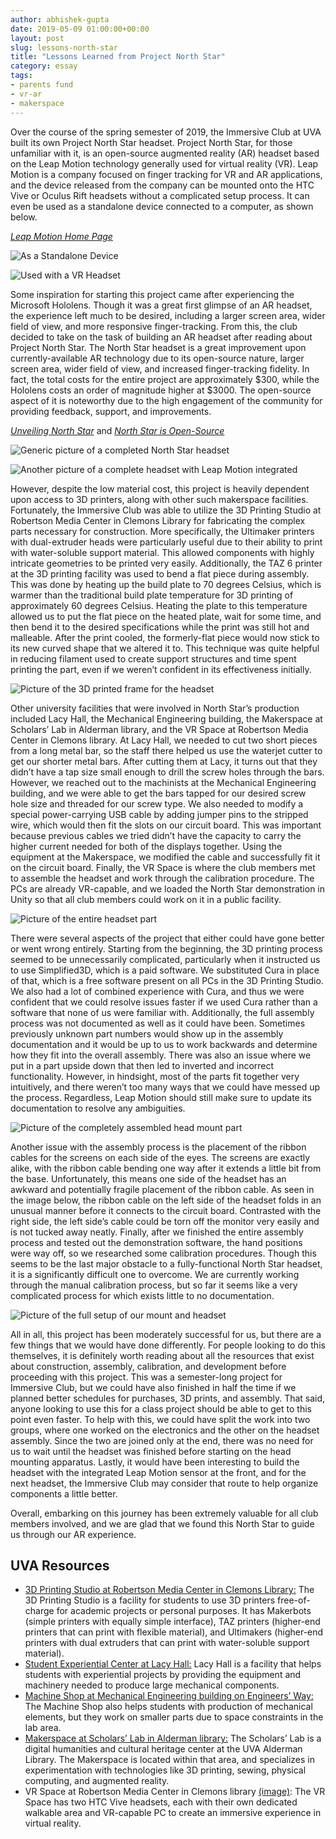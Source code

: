 ```yaml
---
author: abhishek-gupta
date: 2019-05-09 01:00:00+00:00
layout: post
slug: lessons-north-star
title: "Lessons Learned from Project North Star"
category: essay
tags:
- parents fund
- vr-ar
- makerspace
---
```


Over the course of the spring semester of 2019, the Immersive Club at UVA built its own Project North Star headset. Project North Star, for those unfamiliar with it, is an open-source augmented reality (AR) headset based on the Leap Motion technology generally used for virtual reality (VR). Leap Motion is a company focused on finger tracking for VR and AR applications, and the device released from the company can be mounted onto the HTC Vive or Oculus Rift headsets without a complicated setup process. It can even be used as a standalone device connected to a computer, as shown below.

[*Leap Motion Home Page*](https://www.leapmotion.com/)

![As a Standalone Device](https://images-na.ssl-images-amazon.com/images/I/71BvThxnsXL._SL1500_.jpg)

![Used with a VR Headset](http://blog.leapmotion.com/wp-content/uploads/2016/12/title1d.jpg)

Some inspiration for starting this project came after experiencing the Microsoft Hololens. Though it was a great first glimpse of an AR headset, the experience left much to be desired, including a larger screen area, wider field of view, and more responsive finger-tracking. From this, the club decided to take on the task of building an AR headset after reading about Project North Star. The North Star headset is a great improvement upon currently-available AR technology due to its open-source nature, larger screen area, wider field of view, and increased finger-tracking fidelity. In fact, the total costs for the entire project are approximately $300, while the Hololens costs an order of magnitude higher at $3000. The open-source aspect of it is noteworthy due to the high engagement of the community for providing feedback, support, and improvements. 

[*Unveiling North Star*](http://blog.leapmotion.com/northstar/) and 
[*North Star is Open-Source*](http://blog.leapmotion.com/north-star-open-source/)

![Generic picture of a completed North Star headset](https://roadtovrlive-5ea0.kxcdn.com/wp-content/uploads/2019/01/leap-motion-project-north-star-release-3-1.jpg)

![Another picture of a complete headset with Leap Motion integrated](https://leapmotion.github.io/ProjectNorthStar/imgs/frontView.png)

However, despite the low material cost, this project is heavily dependent upon access to 3D printers, along with other such makerspace facilities. Fortunately, the Immersive Club was able to utilize the 3D Printing Studio at Robertson Media Center in Clemons Library for fabricating the complex parts necessary for construction. More specifically, the Ultimaker printers with dual-extruder heads were particularly useful due to their ability to print with water-soluble support material. This allowed components with highly intricate geometries to be printed very easily. Additionally, the TAZ 6 printer at the 3D printing facility was used to bend a flat piece during assembly. This was done by heating up the build plate to 70 degrees Celsius, which is warmer than the traditional build plate temperature for 3D printing of approximately 60 degrees Celsius. Heating the plate to this temperature allowed us to put the flat piece on the heated plate, wait for some time, and then bend it to the desired specifications while the print was still hot and malleable. After the print cooled, the formerly-flat piece would now stick to its new curved shape that we altered it to. This technique was quite helpful in reducing filament used to create support structures and time spent printing the part, even if we weren’t confident in its effectiveness initially. 

![Picture of the 3D printed frame for the headset](https://i.groupme.com/2016x1512.jpeg.5b028e1eb1ab49d896c7999d43622400.large)

Other university facilities that were involved in North Star’s production included Lacy Hall, the Mechanical Engineering building, the Makerspace at Scholars’ Lab in Alderman library, and the VR Space at Robertson Media Center in Clemons library. At Lacy Hall, we needed to cut two short pieces from a long metal bar, so the staff there helped us use the waterjet cutter to get our shorter metal bars. After cutting them at Lacy, it turns out that they didn’t have a tap size small enough to drill the screw holes through the bars. However, we reached out to the machinists at the Mechanical Engineering building, and we were able to get the bars tapped for our desired screw hole size and threaded for our screw type. We also needed to modify a special power-carrying USB cable by adding jumper pins to the stripped wire, which would then fit the slots on our circuit board. This was important because previous cables we tried didn’t have the capacity to carry the higher current needed for both of the displays together. Using the equipment at the Makerspace, we modified the cable and successfully fit it on the circuit board. Finally, the VR Space is where the club members met to assemble the headset and work through the calibration procedure. The PCs are already VR-capable, and we loaded the North Star demonstration in Unity so that all club members could work on it in a public facility. 

![Picture of the entire headset part](https://i.groupme.com/2016x1512.jpeg.d1c86789841247fb82c16214e847ae61.large)

There were several aspects of the project that either could have gone better or went wrong entirely. Starting from the beginning, the 3D printing process seemed to be unnecessarily complicated, particularly when it instructed us to use Simplified3D, which is a paid software. We substituted Cura in place of that, which is a free software present on all PCs in the 3D Printing Studio. We also had a lot of combined experience with Cura, and thus we were confident that we could resolve issues faster if we used Cura rather than a software that none of us were familiar with. Additionally, the full assembly process was not documented as well as it could have been. Sometimes previously unknown part numbers would show up in the assembly documentation and it would be up to us to work backwards and determine how they fit into the overall assembly. There was also an issue where we put in a part upside down that then led to inverted and incorrect functionality. However, in hindsight, most of the parts fit together very intuitively, and there weren’t too many ways that we could have messed up the process. Regardless, Leap Motion should still make sure to update its documentation to resolve any ambiguities. 

![Picture of the completely assembled head mount part](https://i.groupme.com/1000x750.jpeg.63ded01fa9364782a3ccf5f5108622e6.large)

Another issue with the assembly process is the placement of the ribbon cables for the screens on each side of the eyes. The screens are exactly alike, with the ribbon cable bending one way after it extends a little bit from the base. Unfortunately, this means one side of the headset has an awkward and potentially fragile placement of the ribbon cable. As seen in the image below, the ribbon cable on the left side of the headset folds in an unusual manner before it connects to the circuit board. Contrasted with the right side, the left side’s cable could be torn off the monitor very easily and is not tucked away neatly. Finally, after we finished the entire assembly process and tested out the demonstration software, the hand positions were way off, so we researched some calibration procedures. Though this seems to be the last major obstacle to a fully-functional North Star headset, it is a significantly difficult one to overcome. We are currently working through the manual calibration process, but so far it seems like a very complicated process for which exists little to no documentation. 

![Picture of the full setup of our mount and headset](https://i.groupme.com/1500x1125.jpeg.b868e5aba7da4be0b56fb7c81cc1cd8f.large)

All in all, this project has been moderately successful for us, but there are a few things that we would have done differently. For people looking to do this themselves, it is definitely worth reading about all the resources that exist about construction, assembly, calibration, and development before proceeding with this project. This was a semester-long project for Immersive Club, but we could have also finished in half the time if we planned better schedules for purchases, 3D prints, and assembly. That said, anyone looking to use this for a class project should be able to get to this point even faster. To help with this, we could have split the work into two groups, where one worked on the electronics and the other on the headset assembly. Since the two are joined only at the end, there was no need for us to wait until the headset was finished before starting on the head mounting apparatus. Lastly, it would have been interesting to build the headset with the integrated Leap Motion sensor at the front, and for the next headset, the Immersive Club may consider that route to help organize components a little better. 

Overall, embarking on this journey has been extremely valuable for all club members involved, and we are glad that we found this North Star to guide us through our AR experience.
 
 
 
## UVA Resources

- [3D Printing Studio at Robertson Media Center in Clemons Library:](https://news.library.virginia.edu/2018/03/01/new-3d-printing-facilities-at-the-library/)
The 3D Printing Studio is a facility for students to use 3D printers free-of-charge for academic projects or personal purposes. It has Makerbots (simple printers with equally simple interface), TAZ printers (higher-end printers that can print with flexible material), and Ultimakers (higher-end printers with dual extruders that can print with water-soluble support material).
- [Student Experiential Center at Lacy Hall:](http://lacy.seas.virginia.edu/)
Lacy Hall is a facility that helps students with experiential projects by providing the equipment and machinery needed to produce large mechanical components.
- [Machine Shop at Mechanical Engineering building on Engineers’ Way:](https://engineering.virginia.edu/departments/mechanical-and-aerospace-engineering/research/undergraduate-labs)
The Machine Shop also helps students with production of mechanical elements, but they work on smaller parts due to space constraints in the lab area.
- [Makerspace at Scholars’ Lab in Alderman library:](https://scholarslab.lib.virginia.edu/makerspace/)
The Scholars’ Lab is a digital humanities and cultural heritage center at the UVA Alderman Library. The Makerspace is located within that area, and specializes in experimentation with technologies like 3D printing, sewing, physical computing, and augmented reality. 
- VR Space at Robertson Media Center in Clemons library 
[(image)](https://news.virginia.edu/sites/default/files/uhall_vr_demo_da_inline.jpg):
The VR Space has two HTC Vive headsets, each with their own dedicated walkable area and VR-capable PC to create an immersive experience in virtual reality. 
